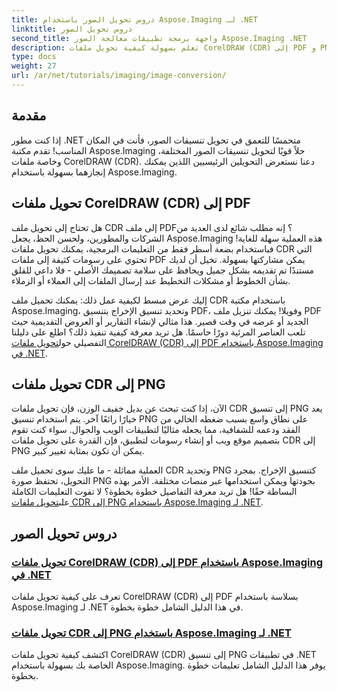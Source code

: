 ```yaml
---
title: دروس تحويل الصور باستخدام Aspose.Imaging لـ .NET
linktitle: دروس تحويل الصور
second_title: واجهة برمجة تطبيقات معالجة الصور Aspose.Imaging .NET
description: تعلم بسهولة كيفية تحويل ملفات CorelDRAW (CDR) إلى PDF و PNG باستخدام دروس Aspose.Imaging الشاملة المصممة خصيصًا لمطوري .NET.
type: docs
weight: 27
url: /ar/net/tutorials/imaging/image-conversion/
---
```

## مقدمة

إذا كنت مطور .NET متحمسًا للتعمق في تحويل تنسيقات الصور، فأنت في المكان المناسب! تقدم مكتبة Aspose.Imaging حلاً قويًا لتحويل تنسيقات الصور المختلفة، وخاصة ملفات CorelDRAW (CDR). دعنا نستعرض التحويلين الرئيسيين اللذين يمكنك إنجازهما بسهولة باستخدام Aspose.Imaging.

## تحويل ملفات CorelDRAW (CDR) إلى PDF

هل تحتاج إلى تحويل ملف CDR إلى ملف PDF؟ إنه مطلب شائع لدى العديد من الشركات والمطورين، ولحسن الحظ، يجعل Aspose.Imaging هذه العملية سهلة للغاية! فباستخدام بضعة أسطر فقط من التعليمات البرمجية، يمكنك تحويل ملفات CDR التي تحتوي على رسومات كثيفة إلى ملفات PDF يمكن مشاركتها بسهولة. تخيل أن لديك مستندًا تم تقديمه بشكل جميل ويحافظ على سلامة تصميمك الأصلي - فلا داعي للقلق بشأن الخطوط أو مشكلات التخطيط عند إرسال الملفات إلى العملاء أو الزملاء. 

 إليك عرض مبسط لكيفية عمل ذلك: يمكنك تحميل ملف CDR باستخدام مكتبة Aspose.Imaging، وتحديد تنسيق الإخراج بتنسيق PDF، وفويلا! يمكنك تنزيل ملف PDF الجديد أو عرضه في وقت قصير. هذا مثالي لإنشاء التقارير أو العروض التقديمية حيث تلعب العناصر المرئية دورًا حاسمًا. هل تريد معرفة كيفية تنفيذ ذلك؟ اطلع على دليلنا التفصيلي حول[تحويل ملفات CorelDRAW (CDR) إلى PDF باستخدام Aspose.Imaging في .NET](./convert-cdr-files-to-pdf/).

## تحويل ملفات CDR إلى PNG

الآن، إذا كنت تبحث عن بديل خفيف الوزن، فإن تحويل ملفات CDR إلى تنسيق PNG يعد خيارًا رائعًا آخر. يتم استخدام تنسيق PNG على نطاق واسع بسبب ضغطه الخالي من الفقد ودعمه للشفافية، مما يجعله مثاليًا لتطبيقات الويب والجوال. سواء كنت تقوم بتصميم موقع ويب أو إنشاء رسومات لتطبيق، فإن القدرة على تحويل ملفات CDR إلى PNG يمكن أن تكون بمثابة تغيير كبير.

 العملية مماثلة - ما عليك سوى تحميل ملف CDR وتحديد PNG كتنسيق الإخراج. بمجرد التحويل، تحتفظ صورة PNG بجودتها ويمكن استخدامها عبر منصات مختلفة. الأمر بهذه البساطة حقًا! هل تريد معرفة التفاصيل خطوة بخطوة؟ لا تفوت التعليمات الكاملة على[تحويل ملفات CDR إلى PNG باستخدام Aspose.Imaging لـ .NET](./convert-cdr-files-to-png/).

## دروس تحويل الصور
### [تحويل ملفات CorelDRAW (CDR) إلى PDF باستخدام Aspose.Imaging في .NET](./convert-cdr-files-to-pdf/)
تعرف على كيفية تحويل ملفات CorelDRAW (CDR) إلى PDF بسلاسة باستخدام Aspose.Imaging لـ .NET في هذا الدليل الشامل خطوة بخطوة.
### [تحويل ملفات CDR إلى PNG باستخدام Aspose.Imaging لـ .NET](./convert-cdr-files-to-png/)
اكتشف كيفية تحويل ملفات CorelDRAW (CDR) إلى تنسيق PNG في تطبيقات .NET الخاصة بك بسهولة باستخدام Aspose.Imaging. يوفر هذا الدليل الشامل تعليمات خطوة بخطوة.